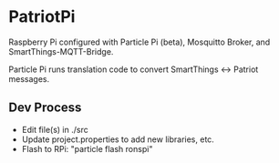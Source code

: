 # PatriotPi

Raspberry Pi configured with Particle Pi (beta), Mosquitto Broker, and SmartThings-MQTT-Bridge.

Particle Pi runs translation code to convert SmartThings <-> Patriot messages.

## Dev Process
* Edit file(s) in ./src
* Update project.properties to add new libraries, etc.
* Flash to RPi: "particle flash ronspi"
